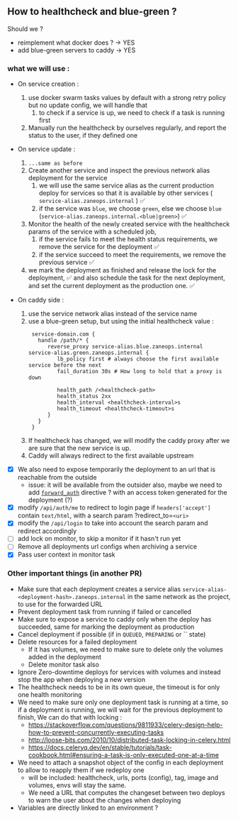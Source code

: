 ## How to healthcheck and blue-green ?

Should we ?

- reimplement what docker does ? -> YES
- add blue-green servers to caddy -> YES

### what we will use :

- On service creation :
    1. use docker swarm tasks values by default with a strong retry policy but no update config, we will handle that
        1. to check if a service is up, we need to check if a task is running first
    2. Manually run the healthcheck by ourselves regularly, and report the status to the user, if they defined one

- On service update :
    1. `...same as before`
    2. Create another service and inspect the previous network alias deployment for the service
        1. we will use the same service alias as the current production deploy for services so that it is available by
           other services ( `service-alias.zaneops.internal` ) ✅
        2. if the service was `blue`, we choose `green`, else we
           choose `blue` (`service-alias.zaneops.internal.<blue|green>`) ✅
    3. Monitor the health of the newly created service with the healthcheck params of the service
       with a scheduled job,
        1. if the service fails to meet the health status requirements, we remove the service for the
           deployment ✅
        2. if the service succeed to meet the requirements, we remove the previous service ✅
    4. we mark the deployment as finished and release the lock for the deployment, ✅
       and also schedule the task for the next deployment, and set the current deployment as the production one. ✅

- On caddy side :
    1. use the service network alias instead of the service name
    2. use a blue-green setup, but using the initial healthcheck value :
       ```shell
        service-domain.com {
          handle /path/* {
             reverse_proxy service-alias.blue.zaneops.internal service-alias.green.zaneops.internal {
                lb_policy first # always choose the first available service before the next
                fail_duration 30s # How long to hold that a proxy is down

                health_path /<healthcheck-path>
                health_status 2xx
                health_interval <healthcheck-interval>s
                health_timeout <healthcheck-timeout>s
             }
          }
        }
       ```
    3. If healthcheck has changed, we will modify the caddy proxy after we are sure that the new service is up.
    4. Caddy will always redirect to the first available upstream

- [x] We also need to expose temporarily the deployment to an url that is reachable from the outside
    - issue: it will be available from the outsider also, maybe we need to add
      [`forward_auth`](https://caddyserver.com/docs/caddyfile/directives/forward_auth) directive ?
      with an access token generated for the deployment (?)
- [x] modify `/api/auth/me` to redirect to login page if `headers['accept']` contain `text/html`, with a search param
  ?redirect_to=`<uri>`
- [x] modify the `/api/login` to take into account the search param and redirect accordingly
- [ ] add lock on monitor, to skip a monitor if it hasn't run yet
- [ ] Remove all deployments url configs when archiving a service
- [x] Pass user context in monitor task

### Other important things (in another PR)

- Make sure that each deployment creates a service alias `service-alias-<deployment-hash>.zaneops.internal`
  in the same network as the project, to use for the forwarded URL
- Prevent deployment task from running if failed or cancelled
- Make sure to expose a service to caddy only when the deploy has succeeded, same for marking the deployment as
  production
- Cancel deployment if possible (if in `QUEUED`, `PREPARING` or `` state)
- Delete resources for a failed deployment
    - If it has volumes, we need to make sure to delete only the volumes added in the deployment
    - Delete monitor task also
- Ignore Zero-downtime deploys for services with volumes and instead stop the app when deploying a new version
- The healthcheck needs to be in its own queue, the timeout is for only one health monitoring
- We need to make sure only one deployment task is running at a time, so if a deployment is running,
  we will wait for the previous deployment to finish, We can do that with locking :
    - https://stackoverflow.com/questions/9811933/celery-design-help-how-to-prevent-concurrently-executing-tasks
    - http://loose-bits.com/2010/10/distributed-task-locking-in-celery.html
    - https://docs.celeryq.dev/en/stable/tutorials/task-cookbook.html#ensuring-a-task-is-only-executed-one-at-a-time
- We need to attach a snapshot object of the config in each deployment to allow to reapply them if we redeploy
  one
    - will be included: healthcheck, urls, ports (config), tag, image and volumes, envs will stay the same.
    - We need a URL that computes the changeset between two deploys to warn the user about the changes when deploying
- Variables are directly linked to an environment ?